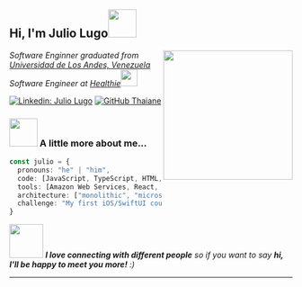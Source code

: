 <h2> Hi, I'm Julio Lugo<img src="https://media.giphy.com/media/mGcNjsfWAjY5AEZNw6/giphy.gif" width="50"></h2>
<img align='right' src="https://web.archive.org/web/20240321023807if_/https://camo.githubusercontent.com/7de37139d0b4c1ce40865e799b446c0e963a3dd8fb68d239707237c40604fa3d/68747470733a2f2f63646e2e6472696262626c652e636f6d2f75736572732f3733303730332f73637265656e73686f74732f363538313234332f6176656e746f2e676966" width="230">
<p><em>Software Enginner graduated from <a href="http://www.ula.ve">Universidad de Los Andes, Venezuela</a></br>Software Engineer at <a href="https://www.gethealthie.com">Healthie</a><img src="https://cdn.prod.website-files.com/65a5297de1b7fe80c0727d5e/65b3cd451f24b94a64ea5508_webclip_healthie.png" width="30"> 
</em></p>

[![Linkedin: Julio Lugo](https://img.shields.io/badge/-juliolugo-blue?style=flat-square&logo=Linkedin&logoColor=white&link=https://www.linkedin.com/in/julio-l-136917100/)](https://www.linkedin.com/in/julio-l-136917100/)
[![GitHub Thaiane](https://img.shields.io/github/followers/juliolugo96?label=follow&style=social)](https://github.com/juliolugo96)


### <img src="https://media.giphy.com/media/VgCDAzcKvsR6OM0uWg/giphy.gif" width="50"> A little more about me...  

```typescript
const julio = {
  pronouns: "he" | "him",
  code: [JavaScript, TypeScript, HTML, CSS, Ruby, Python, C, C++],
  tools: [Amazon Web Services, React, Redux, Ruby On Rails, Node, Storybook, Styled-Components, Jest, Docker],
  architecture: ["monolithic", "microservices", "event-driven", "design system pattern"],
  challenge: "My first iOS/SwiftUI course/certification"
}
```

<img src="https://media.giphy.com/media/LnQjpWaON8nhr21vNW/giphy.gif" width="60"> <em><b>I love connecting with different people</b> so if you want to say <b>hi, I'll be happy to meet you more!</b> :)</em>

---
